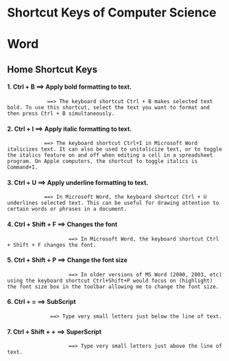 # Shortcut Keys of Computer Science

# Word 
## Home Shortcut Keys 
#### 1. Ctrl + B ==> Apply bold formatting to text.
                 ==> The keyboard shortcut Ctrl + B makes selected text bold. To use this shortcut, select the text you want to format and then press Ctrl + B simultaneously.

#### 2. Ctrl + I ==> Apply italic formatting to text.
                ==> The keyboard shortcut Ctrl+I in Microsoft Word italicizes text. It can also be used to unitalicize text, or to toggle the italics feature on and off when editing a cell in a spreadsheet program. On Apple computers, the shortcut to toggle italics is Command+I. 

#### 3. Ctrl + U ==> Apply underline formatting to text.
                ==> In Microsoft Word, the keyboard shortcut Ctrl + U underlines selected text. This can be useful for drawing attention to certain words or phrases in a document.

#### 4. Ctrl + Shift + F ==> Changes the font
                        ==> In Microsoft Word, the keyboard shortcut Ctrl + Shift + F changes the font.

#### 5. Ctrl + Shift + P ==>  Change the font size
                        ==> In older versions of MS Word (2000, 2003, etc) using the keyboard shortcut Ctrl+Shift+P would focus on (highlight) the font size box in the toolbar allowing me to change the font size.

#### 6. Ctrl + =  ==>  SubScript
                  ==> Type very small letters just below the line of text.

#### 7. Ctrl + Shift + + ==> SuperScript 
                        ==> Type very small letters just above the line of text.
    
